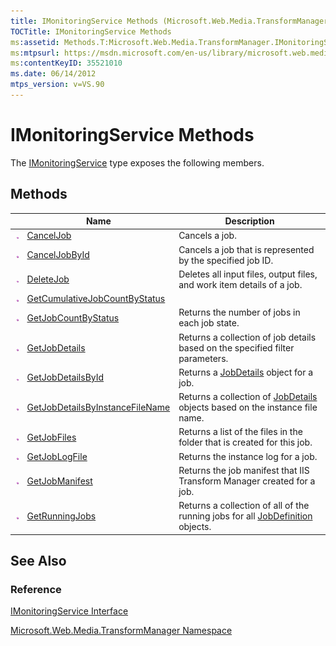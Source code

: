 ```yaml
---
title: IMonitoringService Methods (Microsoft.Web.Media.TransformManager)
TOCTitle: IMonitoringService Methods
ms:assetid: Methods.T:Microsoft.Web.Media.TransformManager.IMonitoringService
ms:mtpsurl: https://msdn.microsoft.com/en-us/library/microsoft.web.media.transformmanager.imonitoringservice_methods(v=VS.90)
ms:contentKeyID: 35521010
ms.date: 06/14/2012
mtps_version: v=VS.90
---
```


# IMonitoringService Methods

The [IMonitoringService](imonitoringservice-interface-microsoft-web-media-transformmanager.md) type exposes the following members.

## Methods

||Name|Description|
|--- |--- |--- |
|![Public method](images/Hh125771.pubmethod(en-us,VS.90).gif "Public method")|[CancelJob](imonitoringservice-canceljob-method-microsoft-web-media-transformmanager.md)|Cancels a job.|
|![Public method](images/Hh125771.pubmethod(en-us,VS.90).gif "Public method")|[CancelJobById](imonitoringservice-canceljobbyid-method-microsoft-web-media-transformmanager.md)|Cancels a job that is represented by the specified job ID.|
|![Public method](images/Hh125771.pubmethod(en-us,VS.90).gif "Public method")|[DeleteJob](imonitoringservice-deletejob-method-microsoft-web-media-transformmanager.md)|Deletes all input files, output files, and work item details of a job.|
|![Public method](images/Hh125771.pubmethod(en-us,VS.90).gif "Public method")|[GetCumulativeJobCountByStatus](imonitoringservice-getcumulativejobcountbystatus-method-microsoft-web-media-transformmanager.md)||
|![Public method](images/Hh125771.pubmethod(en-us,VS.90).gif "Public method")|[GetJobCountByStatus](imonitoringservice-getjobcountbystatus-method-microsoft-web-media-transformmanager.md)|Returns the number of jobs in each job state.|
|![Public method](images/Hh125771.pubmethod(en-us,VS.90).gif "Public method")|[GetJobDetails](imonitoringservice-getjobdetails-method-microsoft-web-media-transformmanager.md)|Returns a collection of job details based on the specified filter parameters.|
|![Public method](images/Hh125771.pubmethod(en-us,VS.90).gif "Public method")|[GetJobDetailsById](imonitoringservice-getjobdetailsbyid-method-microsoft-web-media-transformmanager.md)|Returns a [JobDetails](jobdetails-class-microsoft-web-media-transformmanager.md) object for a job.|
|![Public method](images/Hh125771.pubmethod(en-us,VS.90).gif "Public method")|[GetJobDetailsByInstanceFileName](imonitoringservice-getjobdetailsbyinstancefilename-method-microsoft-web-media-transformmanager.md)|Returns a collection of [JobDetails](jobdetails-class-microsoft-web-media-transformmanager.md) objects based on the instance file name.|
|![Public method](images/Hh125771.pubmethod(en-us,VS.90).gif "Public method")|[GetJobFiles](imonitoringservice-getjobfiles-method-microsoft-web-media-transformmanager.md)|Returns a list of the files in the folder that is created for this job.|
|![Public method](images/Hh125771.pubmethod(en-us,VS.90).gif "Public method")|[GetJobLogFile](imonitoringservice-getjoblogfile-method-microsoft-web-media-transformmanager.md)|Returns the instance log for a job.|
|![Public method](images/Hh125771.pubmethod(en-us,VS.90).gif "Public method")|[GetJobManifest](imonitoringservice-getjobmanifest-method-microsoft-web-media-transformmanager.md)|Returns the job manifest that IIS Transform Manager created for a job.|
|![Public method](images/Hh125771.pubmethod(en-us,VS.90).gif "Public method")|[GetRunningJobs](imonitoringservice-getrunningjobs-method-microsoft-web-media-transformmanager.md)|Returns a collection of all of the running jobs for all [JobDefinition](jobdefinition-class-microsoft-web-media-transformmanager.md) objects.|

## See Also

### Reference

[IMonitoringService Interface](imonitoringservice-interface-microsoft-web-media-transformmanager.md)

[Microsoft.Web.Media.TransformManager Namespace](microsoft-web-media-transformmanager-namespace.md)

